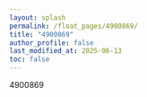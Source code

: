 ```yaml
---
layout: splash
permalink: /float_pages/4900869/
title: "4900869"
author_profile: false
last_modified_at: 2025-06-13
toc: false
---
```

 
4900869
